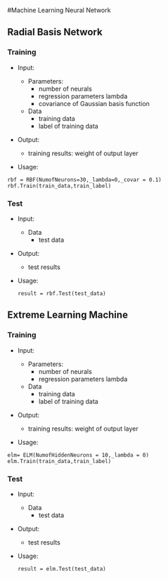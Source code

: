 #Machine Learning Neural Network
## Radial Basis Network

### Training
- Input:
  - Parameters:
    - number of neurals
    - regression parameters lambda
    - covariance of Gaussian basis function
  - Data
    - training data
    - label of training data

- Output:
  - training results: weight of output layer

- Usage:
```
rbf = RBF(NumofNeurons=30,_lambda=0,_covar = 0.1)
rbf.Train(train_data,train_label)
```

### Test
- Input:
  - Data
    - test data
- Output:
  - test results

- Usage:
  ```
  result = rbf.Test(test_data)
  ```

## Extreme Learning Machine
### Training
- Input:
  - Parameters:
    - number of neurals
    - regression parameters lambda
  - Data
    - training data
    - label of training data

- Output:
  - training results: weight of output layer

- Usage:
```
elm= ELM(NumofHiddenNeurons = 10,_lambda = 0)
elm.Train(train_data,train_label)
```

### Test
- Input:
  - Data
    - test data
- Output:
  - test results

- Usage:
  ```
  result = elm.Test(test_data)
  ```
